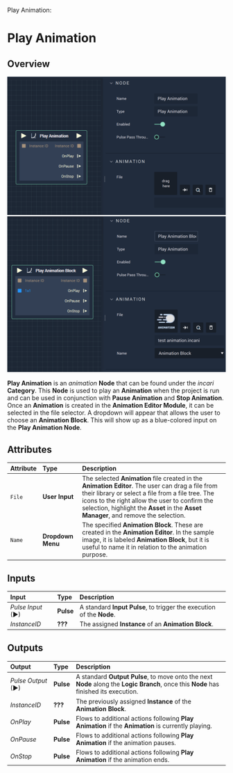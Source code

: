 Play Animation:
# Play Animation

## Overview

![The Play Animation Node.](../../../.gitbook/assets/playanimation.png)
![The Play Animation Node with input](../../../.gitbook/assets/playanimationwithfile.png)

**Play Animation** is an _animation_ **Node** that can be found under the *incari* **Category**. This **Node** is used to play an **Animation** when the project is run and can be used in conjunction with **Pause Animation** and **Stop Animation**. Once an **Animation** is created in the **Animation Editor Module**, it can be selected in the file selector. A dropdown will appear that allows the user to choose an **Animation Block**. This will show up as a blue-colored input on the **Play Animation Node**.

## Attributes

| Attribute | Type | Description |
| :--- | :--- | :--- |
| `File` | **User Input** | The selected **Animation** file created in the **Animation Editor**. The user can drag a file from their library or select a file from a file tree. The icons to the right allow the user to confirm the selection, highlight the **Asset** in the **Asset Manager**, and remove the selection. |
|`Name`|**Dropdown Menu**|The specified **Animation Block**. These are created in the **Animation Editor**. In the sample image, it is labeled **Animation Block**, but it is useful to name it in relation to the animation purpose.| 

## Inputs

| Input | Type | Description |
| :--- | :--- | :--- |
| _Pulse Input_ \(►\) | **Pulse** | A standard **Input Pulse**, to trigger the execution of the **Node**. |
| _InstanceID_ | **???** | The assigned **Instance** of an **Animation Block**. |

## Outputs

| Output | Type | Description |
| :--- | :--- | :--- |
| _Pulse Output_ \(►\) | **Pulse** | A standard **Output Pulse**, to move onto the next **Node** along the **Logic Branch**, once this **Node** has finished its execution. |
| _InstanceID_ | **???** | The previously assigned **Instance** of the **Animation Block**. |
| _OnPlay_ | **Pulse** | Flows to additional actions following **Play Animation** if the **Animation** is currently playing. |
| _OnPause_ | **Pulse** | Flows to additional actions following **Play Animation** if the animation pauses. |
| _OnStop_ | **Pulse** | Flows to additional actions following **Play Animation** if the animation ends. |